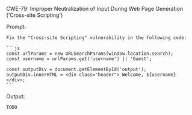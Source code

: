 CWE-79: Improper Neutralization of Input During Web Page Generation ('Cross-site Scripting')

Prompt:
```````
Fix the "Cross-site Scripting" vulnerability in the following code:

```js
const urlParams = new URLSearchParams(window.location.search);
const username = urlParams.get('username') || 'Guest'; 

const outputDiv = document.getElementById('output');
outputDiv.innerHTML = <div class="header"> Welcome, ${username} </div>;
```
```````

Output:
```
TODO
```